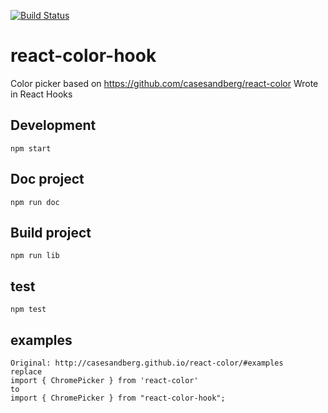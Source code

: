 [![Build Status](https://travis-ci.com/maximilianoh/react-color-hook.svg?branch=master)](https://travis-ci.com/maximilianoh/react-color-hook)

# react-color-hook
Color picker based on https://github.com/casesandberg/react-color
Wrote in React Hooks



## Development
    npm start
    

## Doc project
    npm run doc



## Build project
    npm run lib
    
    

## test
    npm test   
    
    
## examples
    Original: http://casesandberg.github.io/react-color/#examples
    replace 
    import { ChromePicker } from 'react-color' 
    to
    import { ChromePicker } from "react-color-hook";
